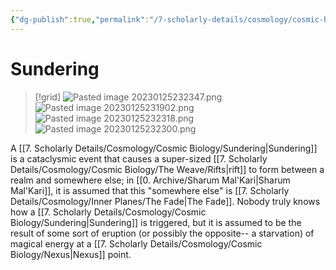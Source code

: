```yaml
---
{"dg-publish":true,"permalink":"/7-scholarly-details/cosmology/cosmic-biology/sundering/","noteIcon":""}
---
```


# Sundering

>[!grid]
![Pasted image 20230125232347.png](/img/user/x.%20Assets/Attachments/Pasted%20image%2020230125232347.png)
>![Pasted image 20230125231902.png](/img/user/x.%20Assets/Attachments/Pasted%20image%2020230125231902.png)
>![Pasted image 20230125232318.png](/img/user/x.%20Assets/Attachments/Pasted%20image%2020230125232318.png)
>![Pasted image 20230125232300.png](/img/user/x.%20Assets/Attachments/Pasted%20image%2020230125232300.png)

A [[7. Scholarly Details/Cosmology/Cosmic Biology/Sundering\|Sundering]] is a cataclysmic event that causes a super-sized [[7. Scholarly Details/Cosmology/Cosmic Biology/The Weave/Rifts\|rift]] to form between a realm and somewhere else; in [[0. Archive/Sharum Mal'Kari\|Sharum Mal'Kari]], it is assumed that this "somewhere else" is [[7. Scholarly Details/Cosmology/Inner Planes/The Fade\|The Fade]]. 
Nobody truly knows how a [[7. Scholarly Details/Cosmology/Cosmic Biology/Sundering\|Sundering]] is triggered, but it is assumed to be the result of some sort of eruption (or possibly the opposite-- a starvation) of magical energy at a [[7. Scholarly Details/Cosmology/Cosmic Biology/Nexus\|Nexus]] point. 